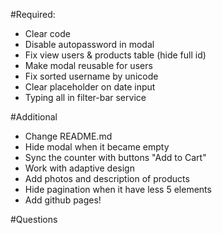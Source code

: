 #Required:

- Clear code
- Disable autopassword in modal
- Fix view users & products table (hide full id)
- Make modal reusable for users
- Fix sorted username by unicode
- Clear placeholder on date input
- Typing all in filter-bar service

#Additional

- Change README.md
- Hide modal when it became empty
- Sync the counter with buttons "Add to Cart"
- Work with adaptive design
- Add photos and description of products
- Hide pagination when it have less 5 elements
- Add github pages!

#Questions
